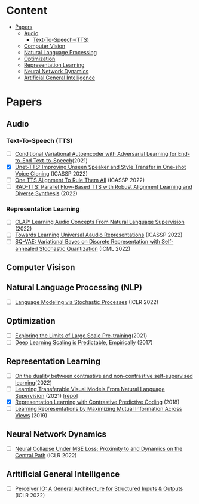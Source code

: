 # Content
 
 * [Papers](#Papers)
     * [Audio](#Audio)
         - [Text-To-Speech-(TTS)](#Text-To-Speech-(TTS)) 
     * [Computer Vision](#Computer-Vision)
     * [Natural Language Processing](#Natural-Language-Processing-(NLP))
     * [Optimization](#Optimization)
     * [Representation Learning](#Representation-Learning)
     * [Neural Network Dynamics](#Neural-Network-Dynamics)
     * [Artificial General Intelligence](#Artificial-General-Intelligence)


# Papers
## Audio
### Text-To-Speech (TTS)
 - [ ] [Conditional Variational Autoencoder with Adversarial Learning for End-to-End Text-to-Speech](https://arxiv.org/abs/2106.06103)(2021)
 - [x] [Unet-TTS: Improving Unseen Speaker and Style Transfer in One-shot Voice Cloning](https://arxiv.org/abs/2109.11115) (ICASSP 2022)
 - [ ] [One TTS Alignment To Rule Them All](https://arxiv.org/pdf/2108.10447.pdf) (ICASSP 2022)
 - [ ] [RAD-TTS: Parallel Flow-Based TTS with Robust Alignment Learning and
Diverse Synthesis](https://openreview.net/pdf?id=0NQwnnwAORi) (2022)

### Representation Learning
 - [ ] [CLAP: Learning Audio Concepts From Natural Language Supervision](https://arxiv.org/pdf/2206.04769.pdf) (2022)
 - [ ] [Towards Learning Universal Aaudio Representations](https://arxiv.org/pdf/2111.12124.pdf) (ICASSP 2022)
 - [ ] [SQ-VAE: Variational Bayes on Discrete Representation with Self-annealed Stochastic Quantization](https://arxiv.org/abs/2205.07547) (ICML 2022)

## Computer Visison

## Natural Language Processing (NLP)
 - [ ] [Language Modeling via Stochastic Processes](https://arxiv.org/abs/2203.11370) (ICLR 2022)

## Optimization
 
 - [ ] [Exploring the Limits of Large Scale Pre-training](https://arxiv.org/pdf/2110.02095.pdf)(2021)
 - [ ] [Deep Learning Scaling is Predictable, Empirically](https://arxiv.org/pdf/1712.00409.pdf) (2017)

## Representation Learning
 - [ ] [On the duality between contrastive and non-contrastive self-supervised learning](https://arxiv.org/pdf/2206.02574.pdf)(2022)
 - [ ] [Learning Transferable Visual Models From Natural Language Supervision](https://arxiv.org/pdf/2103.00020.pdf) (2021) [[repo](https://github.com/openai/CLIP)]
 - [x] [Representation Learning with Contrastive Predictive Coding](https://arxiv.org/pdf/1807.03748.pdf) (2018)
 - [ ] [Learning Representations by Maximizing Mutual Information Across Views](https://arxiv.org/pdf/1906.00910.pdf) (2019)

## Neural Network Dynamics

- [ ] [Neural Collapse Under MSE Loss: Proximity to and Dynamics on the Central Path](https://arxiv.org/abs/2106.02073) (ICLR 2022)

## Aritificial General Intelligence

- [ ] [Perceiver IO: A General Architecture for Structured Inputs & Outputs](https://arxiv.org/abs/2107.14795) (ICLR 2022)
